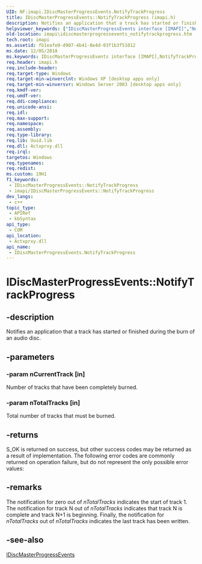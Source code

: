 ```yaml
---
UID: NF:imapi.IDiscMasterProgressEvents.NotifyTrackProgress
title: IDiscMasterProgressEvents::NotifyTrackProgress (imapi.h)
description: Notifies an application that a track has started or finished during the burn of an audio disc.
helpviewer_keywords: ["IDiscMasterProgressEvents interface [IMAPI]","NotifyTrackProgress method","IDiscMasterProgressEvents.NotifyTrackProgress","IDiscMasterProgressEvents::NotifyTrackProgress","NotifyTrackProgress","NotifyTrackProgress method [IMAPI]","NotifyTrackProgress method [IMAPI]","IDiscMasterProgressEvents interface","_win32_idiscmasterprogressevents_notifytrackprogress","base.idiscmasterprogressevents_notifytrackprogress","imapi.idiscmasterprogressevents_notifytrackprogress","imapi/IDiscMasterProgressEvents::NotifyTrackProgress"]
old-location: imapi\idiscmasterprogressevents_notifytrackprogress.htm
tech.root: imapi
ms.assetid: fb1eafe9-d907-4b41-8e4d-03f1b3f51012
ms.date: 12/05/2018
ms.keywords: IDiscMasterProgressEvents interface [IMAPI],NotifyTrackProgress method, IDiscMasterProgressEvents.NotifyTrackProgress, IDiscMasterProgressEvents::NotifyTrackProgress, NotifyTrackProgress, NotifyTrackProgress method [IMAPI], NotifyTrackProgress method [IMAPI],IDiscMasterProgressEvents interface, _win32_idiscmasterprogressevents_notifytrackprogress, base.idiscmasterprogressevents_notifytrackprogress, imapi.idiscmasterprogressevents_notifytrackprogress, imapi/IDiscMasterProgressEvents::NotifyTrackProgress
req.header: imapi.h
req.include-header: 
req.target-type: Windows
req.target-min-winverclnt: Windows XP [desktop apps only]
req.target-min-winversvr: Windows Server 2003 [desktop apps only]
req.kmdf-ver: 
req.umdf-ver: 
req.ddi-compliance: 
req.unicode-ansi: 
req.idl: 
req.max-support: 
req.namespace: 
req.assembly: 
req.type-library: 
req.lib: Uuid.lib
req.dll: Actxprxy.dll
req.irql: 
targetos: Windows
req.typenames: 
req.redist: 
ms.custom: 19H1
f1_keywords:
 - IDiscMasterProgressEvents::NotifyTrackProgress
 - imapi/IDiscMasterProgressEvents::NotifyTrackProgress
dev_langs:
 - c++
topic_type:
 - APIRef
 - kbSyntax
api_type:
 - COM
api_location:
 - Actxprxy.dll
api_name:
 - IDiscMasterProgressEvents.NotifyTrackProgress
---
```


# IDiscMasterProgressEvents::NotifyTrackProgress


## -description

Notifies an application that a track has started or finished  during the burn of an audio disc.

## -parameters

### -param nCurrentTrack [in]

Number of tracks that have been completely burned.

### -param nTotalTracks [in]

Total number of tracks that must be burned.

## -returns

S_OK is returned on success, but other success codes may be returned as a result of implementation. The following error codes are commonly returned on operation failure, but do not represent the only possible error values:

## -remarks

The notification for zero out of <i>nTotalTracks</i> indicates the start of track 1. The notification for track N out of <i>nTotalTracks</i> indicates that track N is complete and track N+1 is beginning. Finally, the notification for <i>nTotalTracks</i> out of <i>nTotalTracks</i> indicates the last track has been written.

## -see-also

<a href="https://docs.microsoft.com/windows/desktop/api/imapi/nn-imapi-idiscmasterprogressevents">IDiscMasterProgressEvents</a>

